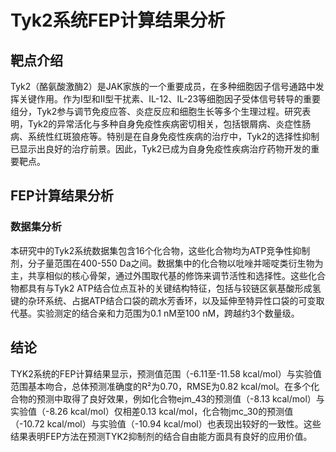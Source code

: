 # Tyk2系统FEP计算结果分析

## 靶点介绍

Tyk2（酪氨酸激酶2）是JAK家族的一个重要成员，在多种细胞因子信号通路中发挥关键作用。作为I型和II型干扰素、IL-12、IL-23等细胞因子受体信号转导的重要组分，Tyk2参与调节免疫应答、炎症反应和细胞生长等多个生理过程。研究表明，Tyk2的异常活化与多种自身免疫性疾病密切相关，包括银屑病、炎症性肠病、系统性红斑狼疮等。特别是在自身免疫性疾病的治疗中，Tyk2的选择性抑制已显示出良好的治疗前景。因此，Tyk2已成为自身免疫性疾病治疗药物开发的重要靶点。

## FEP计算结果分析

### 数据集分析

本研究中的Tyk2系统数据集包含16个化合物，这些化合物均为ATP竞争性抑制剂，分子量范围在400-550 Da之间。数据集中的化合物以吡唑并嘧啶类衍生物为主，共享相似的核心骨架，通过外围取代基的修饰来调节活性和选择性。这些化合物都具有与Tyk2 ATP结合位点互补的关键结构特征，包括与铰链区氨基酸形成氢键的杂环系统、占据ATP结合口袋的疏水芳香环，以及延伸至特异性口袋的可变取代基。实验测定的结合亲和力范围为0.1 nM至100 nM，跨越约3个数量级。

## 结论

TYK2系统的FEP计算结果显示，预测值范围（-6.11至-11.58 kcal/mol）与实验值范围基本吻合，总体预测准确度的R²为0.70，RMSE为0.82 kcal/mol。在多个化合物的预测中取得了良好效果，例如化合物ejm_43的预测值（-8.13 kcal/mol）与实验值（-8.26 kcal/mol）仅相差0.13 kcal/mol，化合物jmc_30的预测值（-10.72 kcal/mol）与实验值（-10.94 kcal/mol）也表现出较好的一致性。这些结果表明FEP方法在预测TYK2抑制剂的结合自由能方面具有良好的应用价值。 